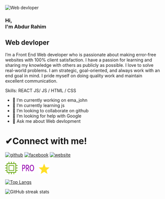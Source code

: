 ![Web devloper](https://i.ibb.co/2tyVYXM/18407473-5995345.jpg)
<h3>Hi, </br> I'm Abdur Rahim</h3>
<h2>Web devloper</h2>
<p>
I’m a Front End Web developer who is passionate about making error-free websites with 100% client satisfaction. I have a passion for learning and sharing my knowledge with others as publicly as possible. I love to solve real-world problems. I am strategic, goal-oriented, and always work with an end goal in mind. I pride myself on doing quality work and maintain excellent communication.
</p>

Skills: REACT JS/ JS / HTML / CSS

- 🔭 I’m currently working on ema_john 
- 🌱 I’m currently learning js 
- 👯 I’m looking to collaborate on github 
- 🤔 I’m looking for help with Google 
- 💬 Ask me about Web devlopment 


# ✔Connect with me!

[<img src='https://cdn.jsdelivr.net/npm/simple-icons@3.0.1/icons/github.svg' alt='github' height='40'>](https://github.com/abdurrahim99100)  [<img src='https://cdn.jsdelivr.net/npm/simple-icons@3.0.1/icons/facebook.svg' alt='facebook' height='40'>](https://www.facebook.com/abdurrahim99100)  [<img src='https://cdn.jsdelivr.net/npm/simple-icons@3.0.1/icons/icloud.svg' alt='website' height='40'>](https://github.com/abdurrahim99100)  

<a href='https://docs.github.com/en/developers'><img src='https://raw.githubusercontent.com/acervenky/animated-github-badges/master/assets/devbadge.gif' width='40' height='40'></a> <a href='https://github.com/pricing'><img src='https://raw.githubusercontent.com/acervenky/animated-github-badges/master/assets/pro.gif' width='40' height='40'></a> <a href='https://stars.github.com/'><img src='https://raw.githubusercontent.com/acervenky/animated-github-badges/master/assets/starbadge.gif' width='35' height='35'></a> 

[![Top Langs](https://github-readme-stats.vercel.app/api/top-langs/?username=abdurrahim99100)](https://github.com/anuraghazra/github-readme-stats)

![GitHub streak stats](https://streak-stats.demolab.com/?user=abdurrahim99100)  

